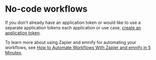 # No-code workflows

If you don't already have an application token or would like to use a separate application tokens each application or use case, [create an application token](application-tokens).

To learn more about using Zapier and emnify for automating your workflows, see [How to Automate Workflows With Zapier and emnify in 5 Minutes](https://www.emnify.com/developer-blog/emnify-zapier-nocode).
